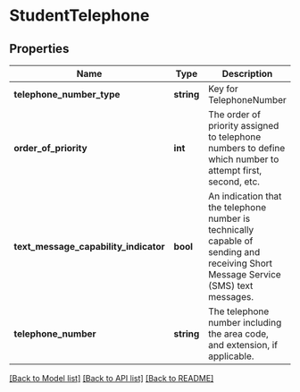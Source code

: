 # StudentTelephone

## Properties
Name | Type | Description | Notes
------------ | ------------- | ------------- | -------------
**telephone_number_type** | **string** | Key for TelephoneNumber | [optional] 
**order_of_priority** | **int** | The order of priority assigned to telephone numbers to define which number to attempt first, second, etc. | [optional] 
**text_message_capability_indicator** | **bool** | An indication that the telephone number is technically capable of sending and receiving Short Message Service (SMS) text messages. | [optional] 
**telephone_number** | **string** | The telephone number including the area code, and extension, if applicable. | [optional] 

[[Back to Model list]](../README.md#documentation-for-models) [[Back to API list]](../README.md#documentation-for-api-endpoints) [[Back to README]](../README.md)



